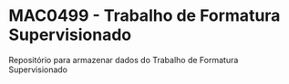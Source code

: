 # MAC0499 - Trabalho de Formatura Supervisionado
Repositório para armazenar dados do Trabalho de Formatura Supervisionado
